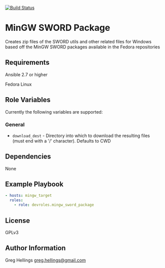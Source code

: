[![Build Status](https://travis-ci.org/devroles/mingw_sword_package.svg?branch=master)](https://travis-ci.org/devroles/mingw_sword_package)

MinGW SWORD Package
===========

Creates zip files of the SWORD utils and other related files for Windows
based off the MinGW SWORD packages available in the Fedora repositories

Requirements
------------

Ansible 2.7 or higher

Fedora Linux

Role Variables
--------------

Currently the following variables are supported:

### General

* `download_dest` - Directory into which to download the resulting files (must
  end with a '/' character). Defaults to CWD

Dependencies
------------

None

Example Playbook
----------------

```yaml
- hosts: mingw_target
  roles:
    - role: devroles.mingw_sword_package
```

License
-------

GPLv3

Author Information
------------------

Greg Hellings <greg.hellings@gmail.com>

